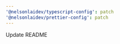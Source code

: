 ```yaml
---
'@nelsonlaidev/typescript-config': patch
'@nelsonlaidev/prettier-config': patch
---
```


Update README
